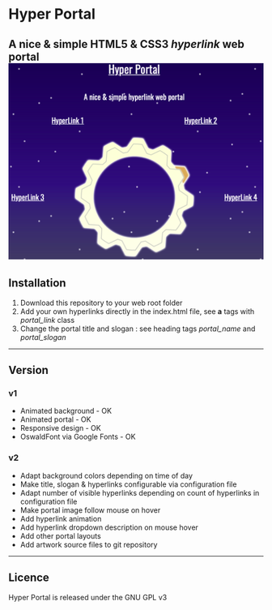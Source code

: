 # Hyper Portal
A nice & simple **HTML5 & CSS3** *hyperlink* web portal
![Hyper Portal](images/screenshot.png)
----------
## Installation
1. Download this repository to your web root folder
2. Add your own hyperlinks directly in the index.html file, see **a** tags with *portal_link* class
3. Change the portal title and slogan : see heading tags *portal_name* and *portal_slogan*
----------
## Version
### v1
* Animated background - OK
* Animated portal - OK
* Responsive design - OK
* OswaldFont via Google Fonts - OK
### v2
* Adapt background colors depending on time of day
* Make title, slogan & hyperlinks configurable via configuration file
* Adapt number of visible hyperlinks depending on count of hyperlinks in configuration file
* Make portal image follow mouse on hover
* Add hyperlink animation
* Add hyperlink dropdown description on mouse hover
* Add other portal layouts
* Add artwork source files to git repository
----------
## Licence
Hyper Portal is released under the GNU GPL v3
